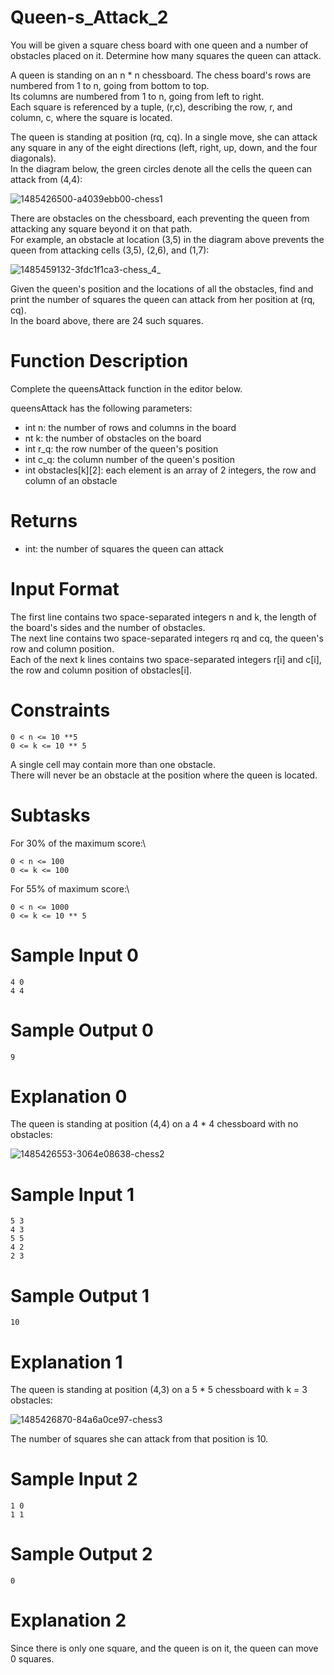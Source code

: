# Queen-s_Attack_2

You will be given a square chess board with one queen and a number of obstacles placed on it. Determine how many squares the queen can attack.

A queen is standing on an n * n chessboard. The chess board's rows are numbered from 1 to n, going from bottom to top.\
Its columns are numbered from 1 to n, going from left to right.\
Each square is referenced by a tuple, (r,c), describing the row, r, and column, c, where the square is located.

The queen is standing at position (rq, cq). In a single move, she can attack any square in any of the eight directions (left, right, up, down, and the four diagonals).\
In the diagram below, the green circles denote all the cells the queen can attack from (4,4):

![1485426500-a4039ebb00-chess1](https://user-images.githubusercontent.com/74598275/163177688-1a1860b9-4c50-4b74-bef3-0080f0cdf896.png)

There are obstacles on the chessboard, each preventing the queen from attacking any square beyond it on that path.\
For example, an obstacle at location (3,5) in the diagram above prevents the queen from attacking cells (3,5), (2,6), and (1,7):

![1485459132-3fdc1f1ca3-chess_4_](https://user-images.githubusercontent.com/74598275/163178652-a0c5786f-d839-4fb3-8981-8f08af586c92.png)

Given the queen's position and the locations of all the obstacles, find and print the number of squares the queen can attack from her position at (rq, cq).\
In the board above, there are 24 such squares.

# Function Description  
Complete the queensAttack function in the editor below.

queensAttack has the following parameters:
- int n: the number of rows and columns in the board
- nt k: the number of obstacles on the board
- int r_q: the row number of the queen's position
- int c_q: the column number of the queen's position
- int obstacles[k][2]: each element is an array of 2 integers, the row and column of an obstacle

# Returns
- int: the number of squares the queen can attack

# Input Format
The first line contains two space-separated integers n and k, the length of the board's sides and the number of obstacles.\
The next line contains two space-separated integers rq and cq, the queen's row and column position.\
Each of the next k lines contains two space-separated integers r[i] and c[i], the row and column position of obstacles[i].

# Constraints
```
0 < n <= 10 **5
0 <= k <= 10 ** 5
```
A single cell may contain more than one obstacle.\
There will never be an obstacle at the position where the queen is located.

# Subtasks
For 30% of the maximum score:\
```
0 < n <= 100
0 <= k <= 100
```

For 55% of maximum score:\
```
0 < n <= 1000
0 <= k <= 10 ** 5
```

# Sample Input 0
```
4 0
4 4
```
# Sample Output 0
```
9
```
# Explanation 0
The queen is standing at position (4,4) on a 4 * 4 chessboard with no obstacles:

![1485426553-3064e08638-chess2](https://user-images.githubusercontent.com/74598275/163180006-77fdc1f5-b824-403c-892c-16a331d15ddb.png)

# Sample Input 1
```
5 3
4 3
5 5
4 2
2 3
```
# Sample Output 1
```
10
```
# Explanation 1
The queen is standing at position (4,3) on a 5 * 5 chessboard with k = 3 obstacles:

![1485426870-84a6a0ce97-chess3](https://user-images.githubusercontent.com/74598275/163180317-1a04abbc-b2a1-487f-9f43-036da1969d79.png)

The number of squares she can attack from that position is 10.

# Sample Input 2
```
1 0
1 1
```
# Sample Output 2
```
0
```
# Explanation 2
Since there is only one square, and the queen is on it, the queen can move 0 squares.





